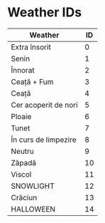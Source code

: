 # Weather IDs

| Weather    | ID  |
| ---------- | --- |
| Extra însorit | 0   |
| Senin      | 1   |
| Înnorat     | 2   |
| Ceață + Fum       | 3   |
| Ceață      | 4   |
| Cer acoperit de nori   | 5   |
| Ploaie       | 6   |
| Tunet    | 7   |
| În curs de limpezire   | 8   |
| Neutru    | 9   |
| Zăpadă       | 10  |
| Viscol   | 11  |
| SNOWLIGHT  | 12  |
| Crăciun       | 13  |
| HALLOWEEN  | 14  |
